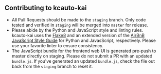 ## Contributing to kcauto-kai

* All Pull Requests should be made to the `staging` branch. Only code tested and verified in `staging` will be merged into `master` for release.
* Please abide by the Python and JavaScript style and linting rules. kcauto-kai uses the [Flake8](http://flake8.pycqa.org/en/latest/) and an extended version of the [AirBnB JavaScript Style Guide](https://github.com/airbnb/javascript) for Python and JavasScript, respectively. Please use your favorite linter to ensure consistency.
* The JavaScript bundle for the frontend web UI is generated pre-push to master directly on staging. Please do not submit a PR with an updated `bundle.js`. If you've generated an updated `bundle.js`, check the file out back from the `staging` branch to reset it.
